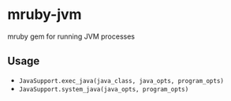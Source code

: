 # mruby-jvm

mruby gem for running JVM processes

## Usage

* `JavaSupport.exec_java(java_class, java_opts, program_opts)`
* `JavaSupport.system_java(java_opts, program_opts)`
